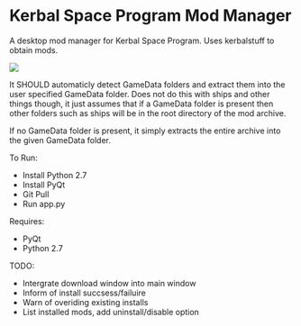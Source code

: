 Kerbal Space Program Mod Manager
================================

A desktop mod manager for Kerbal Space Program. Uses kerbalstuff to obtain mods.

![](http://i.imgur.com/90BbiyJ.png)

It SHOULD automaticly detect GameData folders and extract them into the user specified GameData folder. Does not do this with ships and other things though, it just assumes that if a GameData folder is present then other folders such as ships will be in the root directory of the mod archive.

If no GameData folder is present, it simply extracts the entire archive into the given GameData folder.


To Run:
* Install Python 2.7
* Install PyQt
* Git Pull
* Run app.py

Requires:
* PyQt
* Python 2.7

TODO:
* Intergrate download window into main window
* Inform of install succsess/failuire
* Warn of overiding existing installs
* List installed mods, add uninstall/disable option


